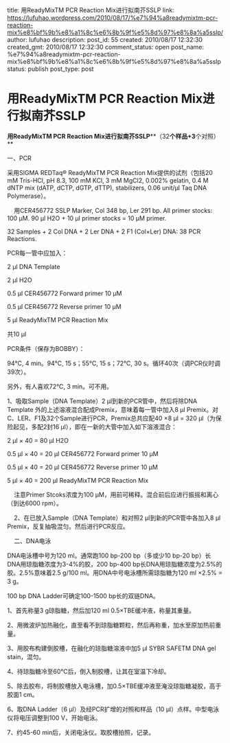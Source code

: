 title: 用ReadyMixTM PCR Reaction Mix进行拟南芥SSLP
link: https://lufuhao.wordpress.com/2010/08/17/%e7%94%a8readymixtm-pcr-reaction-mix%e8%bf%9b%e8%a1%8c%e6%8b%9f%e5%8d%97%e8%8a%a5sslp/
author: lufuhao
description: 
post_id: 55
created: 2010/08/17 12:32:30
created_gmt: 2010/08/17 12:32:30
comment_status: open
post_name: %e7%94%a8readymixtm-pcr-reaction-mix%e8%bf%9b%e8%a1%8c%e6%8b%9f%e5%8d%97%e8%8a%a5sslp
status: publish
post_type: post

# 用ReadyMixTM PCR Reaction Mix进行拟南芥SSLP

**用ReadyMix****TM PCR Reaction Mix****进行拟南芥SSLP****（32****个样品+3****个对照）**

一、PCR 

采用SIGMA REDTaq® ReadyMixTM PCR Reaction Mix提供的试剂（包括20 mM Tris-HCl, pH 8.3, 100 mM KCl, 3 mM MgCl2, 0.002% gelatin, 0.4 M dNTP mix (dATP, dCTP, dGTP, dTTP), stabilizers, 0.06 unit/µl Taq DNA Polymerase）。 

    用CER456772 SSLP Marker, Col 348 bp, Ler 291 bp. All primer stocks: 100 µM. 90 µl H2O + 10 µl primer stocks = 10 µM primer. 

32 Samples + 2 Col DNA + 2 Ler DNA + 2 F1 (Col×Ler) DNA: 38 PCR Reactions. 

PCR每一管中应加入： 

2 µl DNA Template 

2 µl H2O 

0.5 µl CER456772 Forward primer 10 µM 

0.5 µl CER456772 Reverse primer 10 µM 

5 µl ReadyMixTM PCR Reaction Mix 

共10 µl 

PCR条件（保存为BOBBY）： 

94℃, 4 min。94℃, 15 s；55℃, 15 s；72℃, 30 s。循环40次（调PCR仪时调39次）。 

另外，有人喜欢72℃, 3 min。可不用。 

1、吸取Sample（DNA Template）2 µl到新的PCR管中，然后将除DNA Template 外的上述溶液混合配成Premix，意味着每一管中加入8 µl Premix。对C、LER、F1及32个Sample进行PCR，Premix总共应配40 ×8 µl = 320 µl（为保险起见，多配2封16 µl），即在一新的大管中加入如下溶液混合： 

2 µl × 40 = 80 µl H2O 

0.5 µl × 40 = 20 µl CER456772 Forward primer 10 µM 

0.5 µl × 40 = 20 µl CER456772 Reverse primer 10 µM 

5 µl × 40 = 200 µl ReadyMixTM PCR Reaction Mix 

    注意Primer Stcoks浓度为100 µM，用前可稀释。混合前后应进行振摇和离心（到达6000 rpm）。 

    2、在已放入Sample（DNA Template）和对照2 µl到新的PCR管中各加入8 µl Premix，反复抽吸混匀。然后进行PCR反应。 

    二、DNA电泳 

DNA电泳槽中号为120 ml。通常跑100 bp-200 bp（多或少10 bp-20 bp）长DNA用琼脂糖浓度为3-4%的胶，200 bp-400 bp长DNA用琼脂糖浓度为2.5%的胶。2.5%意味着2.5 g/100 ml。用DNA中号电泳槽所需琼脂糖为120 ml ×2.5% = 3 g。 

100 bp DNA Ladder可确定100-1500 bp长的双链DNA。 

1、首先称量3 g琼脂糖，然后加120 ml 0.5×TBE缓冲液，称量其重量。 

2、用微波炉加热融化，直至看不到琼脂糖颗粒，然后再称重，加水至原加热前重量。 

3、用胶布构建倒胶槽，在融化的琼脂糖溶液中加5 µl SYBR SAFETM DNA gel stain，混匀。 

4、待琼脂糖冷至60℃后，倒入制胶槽，让其在室温下冷却。 

5、除去胶布，将制胶槽放入电泳槽，加0.5×TBE缓冲液至淹没琼脂糖凝胶，高于胶面1 cm。 

6、取DNA Ladder（6 µl）及经PCR扩增的对照和样品（10 µl）点样。中型电泳仪将电压调整到100 V，开始电泳。 

7、约45-60 min后，关闭电泳仪。取胶槽拍照，记录。